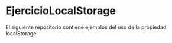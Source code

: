 # EjercicioLocalStorage
El siguiente repositorio contiene ejemplos del uso de la propiedad localStorage
